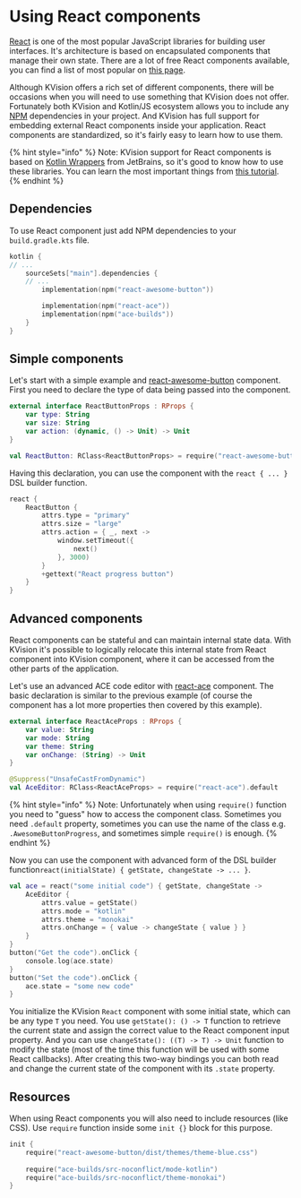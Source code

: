 # Using React components

[React](https://reactjs.org/) is one of the most popular JavaScript libraries for building user interfaces. It's architecture is based on encapsulated components that manage their own state. There are a lot of free React components available, you can find a list of most popular on [this page](https://github.com/brillout/awesome-react-components). 

Although KVision offers a rich set of different components, there will be occasions when you will need to use something that KVision does not offer. Fortunately both KVision and Kotlin/JS ecosystem allows you to include any [NPM](https://www.npmjs.com/) dependencies in your project. And KVision has full support for embedding external React components inside your application. React components are standardized, so it's fairly easy to learn how to use them.

{% hint style="info" %}
Note: KVision support for React components is based on [Kotlin Wrappers](https://github.com/JetBrains/kotlin-wrappers) from JetBrains, so it's good to know how to use these libraries. You can learn the most important things from [this tutorial](https://play.kotlinlang.org/hands-on/Building%20Web%20Applications%20with%20React%20and%20Kotlin%20JS/01_Introduction). 
{% endhint %}

## Dependencies

To use React component just add NPM dependencies to your `build.gradle.kts` file.

```kotlin
kotlin {
// ...
    sourceSets["main"].dependencies {
    // ...
        implementation(npm("react-awesome-button"))

        implementation(npm("react-ace"))
        implementation(npm("ace-builds"))
    }
}

```

## Simple components

Let's start with a simple example and [react-awesome-button](https://www.npmjs.com/package/react-awesome-button) component. First you need to declare the type of data being passed into the component.

```kotlin
external interface ReactButtonProps : RProps {
    var type: String
    var size: String
    var action: (dynamic, () -> Unit) -> Unit
}

val ReactButton: RClass<ReactButtonProps> = require("react-awesome-button").AwesomeButtonProgress
```

 Having this declaration, you can use the component with the  `react { ... }` DSL builder function.

```kotlin
react {
    ReactButton {
        attrs.type = "primary"
        attrs.size = "large"
        attrs.action = { _, next ->
            window.setTimeout({
                next()
            }, 3000)
        }
        +gettext("React progress button")
    }
}
```

## Advanced components

React components can be stateful and can maintain internal state data. With KVision it's possible to logically relocate this internal state from React component into KVision component, where it can be accessed from the other parts of the application.

Let's use an advanced ACE code editor with [react-ace](https://www.npmjs.com/package/react-ace) component. The basic declaration is similar to the previous example \(of course the component has a lot more properties then covered by this example\).

```kotlin
external interface ReactAceProps : RProps {
    var value: String
    var mode: String
    var theme: String
    var onChange: (String) -> Unit
}

@Suppress("UnsafeCastFromDynamic")
val AceEditor: RClass<ReactAceProps> = require("react-ace").default
```

{% hint style="info" %}
Note: Unfortunately when using `require()` function you need to "guess" how to access the component class. Sometimes you need `.default` property, sometimes you can use the name of the class e.g.  `.AwesomeButtonProgress`, and sometimes simple `require()` is enough.
{% endhint %}

Now you can use the component with advanced form of the DSL builder function`react(initialState) { getState, changeState -> ... }`.  

```kotlin
val ace = react("some initial code") { getState, changeState ->
    AceEditor {
        attrs.value = getState()
        attrs.mode = "kotlin"
        attrs.theme = "monokai"
        attrs.onChange = { value -> changeState { value } }
    }
}
button("Get the code").onClick {
    console.log(ace.state)
}
button("Set the code").onClick {
    ace.state = "some new code"
}
```

You initialize the KVision `React` component with some initial state, which can be any type `T` you need. You use `getState(): () -> T` function to retrieve the current state and assign the correct value to the React component input property. And you can use `changeState(): ((T) -> T) -> Unit` function to modify the state \(most of the time this function will be used with some React callbacks\). After creating this two-way bindings you can both read and change the current state of the component with its `.state` property.

## Resources

When using React components you will also need to include resources \(like CSS\). Use `require` function inside some `init {}` block for this purpose.

```kotlin
init {
    require("react-awesome-button/dist/themes/theme-blue.css")
    
    require("ace-builds/src-noconflict/mode-kotlin")
    require("ace-builds/src-noconflict/theme-monokai")
}
```

